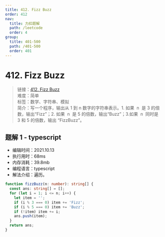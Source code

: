```yaml
---
title: 412. Fizz Buzz
order: 412
nav:
  title: 力扣题解
  path: /leetcode
  order: 4
group:
  title: 401-500
  path: /401-500
  order: 401
---
```


# 412. Fizz Buzz

> 链接：[412. Fizz Buzz](https://leetcode-cn.com/problems/fizz-buzz/)  
> 难度：简单  
> 标签：数学、字符串、模拟  
> 简介：写一个程序，输出从 1 到 n 数字的字符串表示。1. 如果  n  是 3 的倍数，输出“Fizz”；2. 如果  n  是 5 的倍数，输出“Buzz”；3.如果  n  同时是 3 和 5 的倍数，输出 “FizzBuzz”。

## 题解 1 - typescript

- 编辑时间：2021.10.13
- 执行用时：68ms
- 内存消耗：39.8mb
- 编程语言：typescript
- 解法介绍：遍历。

```typescript
function fizzBuzz(n: number): string[] {
  const ans: string[] = [];
  for (let i = 1; i <= n; i++) {
    let item = '';
    if (i % 3 === 0) item += 'Fizz';
    if (i % 5 === 0) item += 'Buzz';
    if (!item) item += i;
    ans.push(item);
  }
  return ans;
}
```
